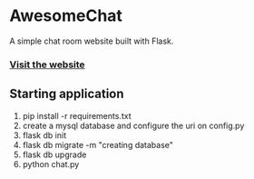 # AwesomeChat
A simple chat room website built with Flask.

### [Visit the website](https://chat.desenvolvedor.tech/login)



## Starting application
1. pip install -r requirements.txt
2. create a mysql database and configure the uri on config.py
3. flask db init
4. flask db migrate -m "creating database"
5. flask db upgrade
6. python chat.py
